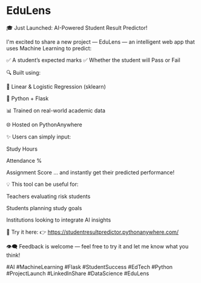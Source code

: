 # EduLens

🎓 Just Launched: AI-Powered Student Result Predictor!

I'm excited to share a new project — EduLens — an intelligent web app that uses Machine Learning to predict:

✅ A student’s expected marks
✅ Whether the student will Pass or Fail

🔍 Built using:

🧠 Linear & Logistic Regression (sklearn)

🐍 Python + Flask

📊 Trained on real-world academic data

🌐 Hosted on PythonAnywhere

✨ Users can simply input:

Study Hours

Attendance %

Assignment Score
... and instantly get their predicted performance!

💡 This tool can be useful for:

Teachers evaluating risk students

Students planning study goals

Institutions looking to integrate AI insights

🔗 Try it here:
👉 https://studentresultpredictor.pythonanywhere.com/

👁‍🗨 Feedback is welcome — feel free to try it and let me know what you think!

#AI #MachineLearning #Flask #StudentSuccess #EdTech #Python #ProjectLaunch #LinkedInShare #DataScience #EduLens
